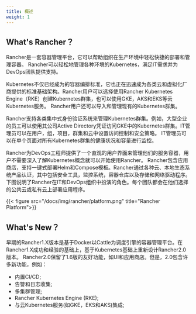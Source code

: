 ```yaml
---
title: 概述
weight: 1
---
```


## What's Rancher？

Rancher是一套容器管理平台，它可以帮助组织在生产环境中轻松快捷的部署和管理容器。 Rancher可以轻松地管理各种环境的Kubernetes，满足IT需求并为DevOps团队提供支持。

Kubernetes不仅已经成为的容器编排标准，它也正在迅速成为各类云和虚拟化厂商提供的标准基础架构。Rancher用户可以选择使用Rancher Kubernetes Engine（RKE）创建Kubernetes群集，也可以使用GKE，AKS和EKS等云Kubernetes服务。 Rancher用户还可以导入和管理现有的Kubernetes群集。

Rancher支持各类集中式身份验证系统来管理Kubernetes群集。例如，大型企业的员工可以使用其公司Active Directory凭证访问GKE中的Kubernetes群集。IT管​​理员可以在用户，组，项目，群集和云中设置访问控制和安全策略。 IT管​​理员可以在单个页面对所有Kubernetes群集的健康状况和容量进行监控。

Rancher为DevOps工程师提供了一个直观的用户界面来管理他们的服务容器，用户不需要深入了解Kubernetes概念就可以开始使用Rancher。 Rancher包含应用商店，支持一键式部署Helm和Compose模板。Rancher通过各种云、本地生态系统产品认证，其中包括安全工具，监控系统，容器仓库以及存储和网络驱动程序。下图说明了Rancher在IT和DevOps组织中扮演的角色。每个团队都会在他们选择的公共云或私有云上部署应用程序。 

{{< figure src="/docs/img/rancher/platform.png" title="Rancher Platform">}}

## What's New？

早期的Rancher1.X版本是基于Docker以Cattle为调度引擎的容器管理平台。在Rancher1.X成功和经验的基础上，基于Kubernetes基础上重新设计Rancher2.0版本。 Rancher2.0保留了1.6版的友好功能，如UI和应用商店。但是，2.0包含许多新功能，例如：

- 内置CI/CD;
- 告警和日志收集;
- 多集群管理;
- Rancher Kubernetes Engine (RKE);
- 与云Kubernetes服务(如GKE，EKS和AKS)集成;
